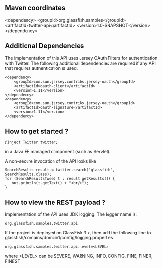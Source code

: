 Maven coordinates
-----------------

&lt;dependency>
   &lt;groupId>org.glassfish.samples&lt;/groupId>
   &lt;artifactId>twitter-api&lt;/artifactId>
   &lt;version>1.0-SNAPSHOT&lt;/version>
&lt;/dependency>

## Additional Dependencies 

The implementation of this API uses Jersey OAuth Filters for authentication with Twitter. 
The following additional dependencies are required if any API that requires 
authentication is used.

    <dependency>
        <groupId>com.sun.jersey.contribs.jersey-oauth</groupId>
        <artifactId>oauth-client</artifactId>
        <version>1.11</version>
    </dependency>
    <dependency>
        <groupId>com.sun.jersey.contribs.jersey-oauth</groupId>
        <artifactId>oauth-signature</artifactId>
        <version>1.11</version>
    </dependency> 


## How to get started ?

    @Inject Twitter twitter;

in a Java EE managed component (such as Servlet).

A non-secure invocation of the API looks like

    SearchResults result = twitter.search("glassfish", SearchResults.class);
    for (SearchResultsTweet t : result.getResults()) {
       out.println(t.getText() + "<br/>");
    }


## How to view the REST payload ?

Implementation of the API uses JDK logging. The logger name is:

    org.glassfish.samples.twitter.api

If the project is deployed on GlassFish 3.x, then add the following line to 
glassfish/domains/domain1/config/logging.properties

    org.glassfish.samples.twitter.api.level=<LEVEL>

where &lt;LEVEL> can be SEVERE, WARNING, INFO, CONFIG, FINE, FINER, FINEST

